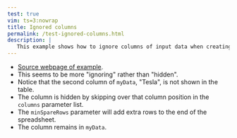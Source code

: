 ```yaml
---
test: true
vim: ts=3:nowrap
title: Ignored columns
permalink: /test-ignored-columns.html
description: |
   This example shows how to ignore columns of input data when creating a spreadsheet.
---
```


* [Source webpage of example](https://handsontable.com/docs/7.1.0/tutorial-data-sources.html).
* This seems to be more "ignoring" rather than "hidden".
* Notice that the second column of `myData`, "Tesla", is not shown in the table.
* The column is hidden by skipping over that column position in the `columns` parameter list.
* The `minSpareRows` parameter will add extra rows to the end of the spreadsheet.
* The column remains in `myData`.

<script>
var myData = [
	['', 'Tesla', 'Nissan', 'Toyota', 'Honda', 'Mazda', 'Ford'],
	['2017', 10, 11, 12, 13, 15, 16],
	['2018', 11, 12, 13, 14, 16, 17],
	['2019', 12, 13, 14, 15, 17, 18],
	['2020', 13, 14, 15, 16, 18, 19],
	['2021', 14, 15, 16, 17, 19, 20]
];

var container = document.querySelector('#example');

var options = {
	data: myData,
	colHeaders: true,
	minSpareRows: 5,
	columns: [
		{data: 0},
		{data: 2},
		{data: 3},
		{data: 4},
		{data: 5},
		{data: 6}
	],
	licenseKey: 'non-commercial-and-evaluation'
};

var hot = new Handsontable(container, options);
</script>


